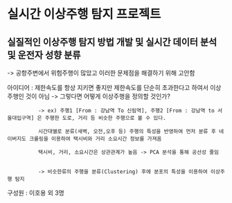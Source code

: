 # 실시간 이상주행 탐지 프로젝트
## 실질적인 이상주행 탐지 방법 개발 및 실시간 데이터 분석 및 운전자 성향 분류
   -> 공항주변에서 위험주행이 많았고 이러한 문제점을 해결하기 위해 고안함

아이디어 : 제한속도를 항상 지키면 좋지만 제한속도를 단순히 초과한다고 하여서 이상주행인 것이 아님
          -> 그렇다면 어떻게 이상주행을 정의할 것인가?
          
              -> ex) 주행1 [From : 강남역 To 신림역], 주행2 [From : 강남역 to 서울대입구역] 은 주행한 도로, 거리 등 비슷한 주행으로 볼 수 있다.
              
              시간대별로 분류(새벽, 오전,오후 등) 주행의 특성을 반영하여 먼저 분류 후 네이버지도 크롤링을 이용하여 택시비와 거리 소요시간 정보를 가져옴
              
              택시비, 거리, 소요시간은 상관관계가 높음 -> PCA 분석을 통해 공선성 줄임


              -> 비슷한류의 주행을 분류(Clustering) 후에 분포의 특성을 이용하여 이상주행 탐지


구성원 : 이호용 외 3명

